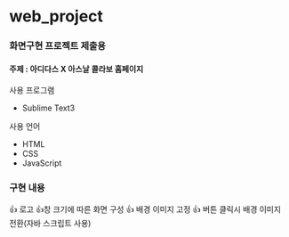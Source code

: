 # web_project

### 화면구현 프로젝트 제출용

#### 주제 : 아디다스 X 아스날 콜라보 홈페이지

사용 프로그램
* Sublime Text3

사용 언어
* HTML
* CSS
* JavaScript

### 구현 내용
:+1: 로고
:+1:창 크기에 따른 화면 구성
:+1: 배경 이미지 고정
:+1: 버튼 클릭시 배경 이미지 전환(자바 스크립트 사용)


